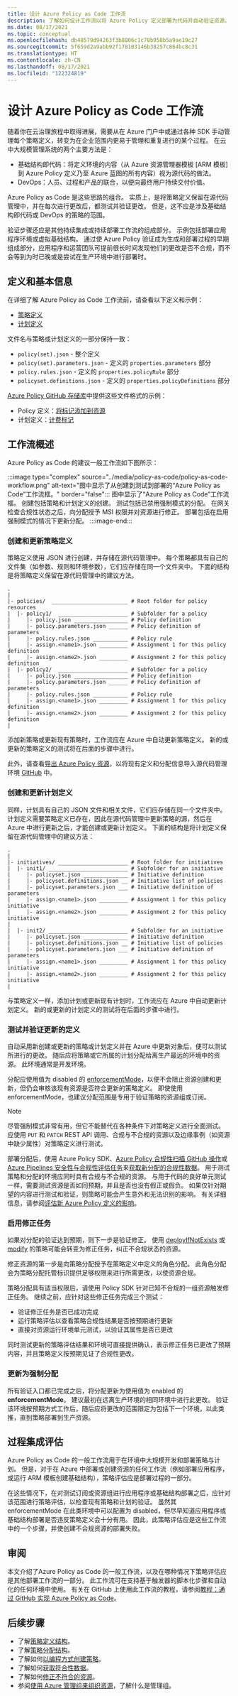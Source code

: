 ```yaml
---
title: 设计 Azure Policy as Code 工作流
description: 了解如何设计工作流以将 Azure Policy 定义部署为代码并自动验证资源。
ms.date: 08/17/2021
ms.topic: conceptual
ms.openlocfilehash: db48579d94263f3b8806c1c78b950b5a9ae19c27
ms.sourcegitcommit: 5f659d2a9abb92f178103146b38257c864bc8c31
ms.translationtype: HT
ms.contentlocale: zh-CN
ms.lasthandoff: 08/17/2021
ms.locfileid: "122324819"
---
```

# <a name="design-azure-policy-as-code-workflows"></a>设计 Azure Policy as Code 工作流

随着你在云治理旅程中取得进展，需要从在 Azure 门户中或通过各种 SDK 手动管理每个策略定义，转变为在企业范围内更易于管理和重复进行的某个过程。 在云中大规模管理系统的两个主要方法是：

- 基础结构即代码：将定义环境的内容（从 Azure 资源管理器模板 [ARM 模板] 到 Azure Policy 定义乃至 Azure 蓝图的所有内容）视为源代码的做法。
- DevOps：人员、过程和产品的联合，以便向最终用户持续交付价值。

Azure Policy as Code 是这些思路的组合。 实质上，是将策略定义保留在源代码管理中，并在每次进行更改后，都测试并验证更改。 但是，这不应是涉及基础结构即代码或 DevOps 的策略的范围。

验证步骤还应是其他持续集成或持续部署工作流的组成部分。 示例包括部署应用程序环境或虚拟基础结构。 通过使 Azure Policy 验证成为生成和部署过程的早期组成部分，应用程序和运营团队可提前很长时间发现他们的更改是否不合规，而不会等到为时已晚或是尝试在生产环境中进行部署时。

## <a name="definitions-and-foundational-information"></a>定义和基本信息

在详细了解 Azure Policy as Code 工作流前，请查看以下定义和示例：

- [策略定义](./definition-structure.md)
- [计划定义](./initiative-definition-structure.md)

文件名与策略或计划定义的一部分保持一致：
- `policy(set).json` - 整个定义
- `policy(set).parameters.json` - 定义的 `properties.parameters` 部分
- `policy.rules.json` - 定义的 `properties.policyRule` 部分
- `policyset.definitions.json` - 定义的 `properties.policyDefinitions` 部分

[Azure Policy GitHub 存储库](https://github.com/Azure/azure-policy/)中提供这些文件格式的示例：

- Policy 定义：[将标记添加到资源](https://github.com/Azure/azure-policy/tree/master/samples/Tags/add-tag)
- 计划定义：[计费标记](https://github.com/Azure/azure-policy/tree/master/samples/PolicyInitiatives/multiple-billing-tags)

## <a name="workflow-overview"></a>工作流概述

Azure Policy as Code 的建议一般工作流如下图所示：

:::image type="complex" source="../media/policy-as-code/policy-as-code-workflow.png" alt-text="图中显示了从创建到测试到部署的“Azure Policy as Code”工作流框。" border="false":::
   图中显示了“Azure Policy as Code”工作流框。 创建包括策略和计划定义的创建。 测试包括已禁用强制模式的分配。 在网关检查合规性状态之后，向分配授予 MSI 权限并对资源进行修正。 部署包括在启用强制模式的情况下更新分配。
:::image-end:::

### <a name="create-and-update-policy-definitions"></a>创建和更新策略定义

策略定义使用 JSON 进行创建，并存储在源代码管理中。 每个策略都具有自己的文件集（如参数、规则和环境参数），它们应存储在同一个文件夹中。 下面的结构是将策略定义保留在源代码管理中的建议方法。

```text
.
|
|- policies/  ________________________ # Root folder for policy resources
|  |- policy1/  ______________________ # Subfolder for a policy
|     |- policy.json _________________ # Policy definition
|     |- policy.parameters.json ______ # Policy definition of parameters
|     |- policy.rules.json ___________ # Policy rule
|     |- assign.<name1>.json _________ # Assignment 1 for this policy definition
|     |- assign.<name2>.json _________ # Assignment 2 for this policy definition
|  |- policy2/  ______________________ # Subfolder for a policy
|     |- policy.json _________________ # Policy definition
|     |- policy.parameters.json ______ # Policy definition of parameters
|     |- policy.rules.json ___________ # Policy rule
|     |- assign.<name1>.json _________ # Assignment 1 for this policy definition
|     |- assign.<name2>.json _________ # Assignment 2 for this policy definition
|
```

添加新策略或更新现有策略时，工作流应在 Azure 中自动更新策略定义。 新的或更新的策略定义的测试将在后面的步骤中进行。

此外，请查看[导出 Azure Policy 资源](../how-to/export-resources.md)，以将现有定义和分配信息导入源代码管理环境 [GitHub](https://www.github.com) 中。

### <a name="create-and-update-initiative-definitions"></a>创建和更新计划定义

同样，计划具有自己的 JSON 文件和相关文件，它们应存储在同一个文件夹中。 计划定义需要策略定义已存在，因此在源代码管理中更新策略的源，然后在 Azure 中进行更新之后，才能创建或更新计划定义。 下面的结构是将计划定义保留在源代码管理中的建议方法：

```text
.
|
|- initiatives/ ______________________ # Root folder for initiatives
|  |- init1/ _________________________ # Subfolder for an initiative
|     |- policyset.json ______________ # Initiative definition
|     |- policyset.definitions.json __ # Initiative list of policies
|     |- policyset.parameters.json ___ # Initiative definition of parameters
|     |- assign.<name1>.json _________ # Assignment 1 for this policy initiative
|     |- assign.<name2>.json _________ # Assignment 2 for this policy initiative
|
|  |- init2/ _________________________ # Subfolder for an initiative
|     |- policyset.json ______________ # Initiative definition
|     |- policyset.definitions.json __ # Initiative list of policies
|     |- policyset.parameters.json ___ # Initiative definition of parameters
|     |- assign.<name1>.json _________ # Assignment 1 for this policy initiative
|     |- assign.<name2>.json _________ # Assignment 2 for this policy initiative
|
```

与策略定义一样，添加计划或更新现有计划时，工作流应在 Azure 中自动更新计划定义。 新的或更新的计划定义的测试将在后面的步骤中进行。

### <a name="test-and-validate-the-updated-definition"></a>测试并验证更新的定义

自动采用新创建或更新的策略或计划定义并在 Azure 中更新对象后，便可以测试所进行的更改。 随后应将策略或它所属的计划分配给离生产最远的环境中的资源。 此环境通常是开发环境。

分配应使用值为 disabled 的 [enforcementMode](./assignment-structure.md#enforcement-mode)，以便不会阻止资源创建和更新，但仍会审核该现有资源是否符合更新的策略定义。 即使使用 enforcementMode，也建议分配范围是专用于验证策略的资源组或订阅。

> [!NOTE]
> 尽管强制模式非常有用，但它不能替代在各种条件下对策略定义进行全面测试。 应使用 `PUT` 和 `PATCH` REST API 调用、合规与不合规的资源以及边缘事例（如资源中缺少属性）对策略定义进行测试。

部署分配后，使用 Azure Policy SDK、[Azure Policy 合规性扫描 GitHub 操作](https://github.com/marketplace/actions/azure-policy-compliance-scan)或 [Azure Pipelines 安全性与合规性评估任务](/azure/devops/pipelines/tasks/deploy/azure-policy)来[获取新分配的合规性数据](../how-to/get-compliance-data.md)。 用于测试策略和分配的环境应同时具有合规与不合规的资源。
与用于代码的良好单元测试一样，需要测试资源是否如同预期，并且是否也没有假正或假负。 如果仅针对期望的内容进行测试和验证，则策略可能会产生意外和无法识别的影响。 有关详细信息，请参阅[评估新 Azure Policy 定义的影响](./evaluate-impact.md)。

### <a name="enable-remediation-tasks"></a>启用修正任务

如果对分配的验证达到预期，则下一步是验证修正。
使用 [deployIfNotExists](./effects.md#deployifnotexists) 或 [modify](./effects.md#modify) 的策略可能会转变为修正任务，纠正不合规状态的资源。

修正资源的第一步是向策略分配授予在策略定义中定义的角色分配。 此角色分配会为策略分配托管标识提供足够权限来进行所需更改，以使资源合规。

策略分配具有适当权限后，请使用 Policy SDK 针对已知不合规的一组资源触发修正任务。 继续之前，应针对这些修正任务完成三个测试：

- 验证修正任务是否已成功完成
- 运行策略评估以查看策略合规性结果是否按预期进行更新
- 直接对资源运行环境单元测试，以验证其属性是否已更改

同时测试更新的策略评估结果和环境可直接提供确认，表示修正任务已更改了预期内容，并且策略定义按预期见证了合规性更改。

### <a name="update-to-enforced-assignments"></a>更新为强制分配

所有验证入口都已完成之后，将分配更新为使用值为 enabled 的 **enforcementMode**。 建议最初在远离生产环境的相同环境中进行此更改。 验证该环境按预期方式工作后，随后应将更改的范围限定为包括下一个环境，以此类推，直到策略部署到生产资源。

## <a name="process-integrated-evaluations"></a>过程集成评估

Azure Policy as Code 的一般工作流用于在环境中大规模开发和部署策略与计划。 但是，对于在 Azure 中部署或创建资源的任何工作流（例如部署应用程序，或运行 ARM 模板创建基础结构），策略评估应是部署过程的一部分。

在这些情况下，在对测试订阅或资源组进行应用程序或基础结构部署之后，应针对该范围进行策略评估，以检查现有策略和计划的验证。 虽然其 enforcementMode 在此类环境中可以配置为 disabled，但尽早知道应用程序或基础结构部署是否违反策略定义会十分有用。 因此，此策略评估应是这些工作流中的一个步骤，并使创建不合规资源的部署失败。

## <a name="review"></a>审阅

本文介绍了Azure Policy as Code 的一般工作流，以及在哪种情况下策略评估应是其他部署工作流的一部分。 此工作流可在支持基于触发器的脚本化步骤和自动化的任何环境中使用。 有关在 GitHub 上使用此工作流的教程，请参阅[教程：通过 GitHub 实现 Azure Policy as Code](../tutorials/policy-as-code-github.md)。

## <a name="next-steps"></a>后续步骤

- 了解[策略定义结构](./definition-structure.md)。
- 了解[策略分配结构](./assignment-structure.md)。
- 了解如何[以编程方式创建策略](../how-to/programmatically-create.md)。
- 了解如何[获取符合性数据](../how-to/get-compliance-data.md)。
- 了解如何[修正不符合的资源](../how-to/remediate-resources.md)。
- 参阅[使用 Azure 管理组来组织资源](../../management-groups/overview.md)，了解什么是管理组。
